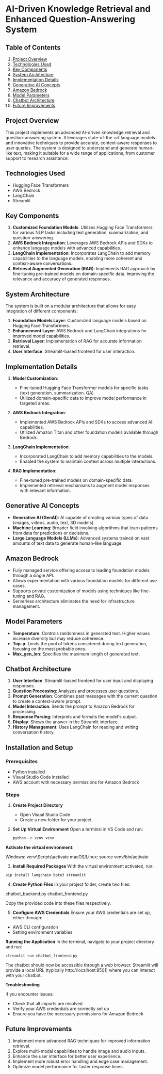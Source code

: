 # AI-Driven Knowledge Retrieval and Enhanced Question-Answering System

## Table of Contents
1. [Project Overview](#project-overview)
2. [Technologies Used](#technologies-used)
3. [Key Components](#key-components)
4. [System Architecture](#system-architecture)
5. [Implementation Details](#implementation-details)
6. [Generative AI Concepts](#generative-ai-concepts)
7. [Amazon Bedrock](#amazon-bedrock)
8. [Model Parameters](#model-parameters)
9. [Chatbot Architecture](#chatbot-architecture)
10. [Future Improvements](#future-improvements)

## Project Overview

This project implements an advanced AI-driven knowledge retrieval and question-answering system. It leverages state-of-the-art language models and innovative techniques to provide accurate, context-aware responses to user queries. The system is designed to understand and generate human-like text, making it suitable for a wide range of applications, from customer support to research assistance.

## Technologies Used

- Hugging Face Transformers
- AWS Bedrock
- LangChain
- Streamlit

## Key Components

1. **Customized Foundation Models**: Utilizes Hugging Face Transformers for various NLP tasks including text generation, summarization, and question-answering.
2. **AWS Bedrock Integration**: Leverages AWS Bedrock APIs and SDKs to enhance language models with advanced capabilities.
3. **LangChain Implementation**: Incorporates LangChain to add memory capabilities to the language models, enabling more coherent and context-aware conversations.
4. **Retrieval Augmented Generation (RAG)**: Implements RAG approach by fine-tuning pre-trained models on domain-specific data, improving the relevance and accuracy of generated responses.

## System Architecture

The system is built on a modular architecture that allows for easy integration of different components:

1. **Foundation Models Layer**: Customized language models based on Hugging Face Transformers.
2. **Enhancement Layer**: AWS Bedrock and LangChain integrations for improved model capabilities.
3. **Retrieval Layer**: Implementation of RAG for accurate information retrieval.
4. **User Interface**: Streamlit-based frontend for user interaction.

## Implementation Details

1. **Model Customization**: 
   - Fine-tuned Hugging Face Transformer models for specific tasks (text generation, summarization, QA).
   - Utilized domain-specific data to improve model performance in targeted areas.

2. **AWS Bedrock Integration**:
   - Implemented AWS Bedrock APIs and SDKs to access advanced AI capabilities.
   - Utilized Amazon Titan and other foundation models available through Bedrock.

3. **LangChain Implementation**:
   - Incorporated LangChain to add memory capabilities to the models.
   - Enabled the system to maintain context across multiple interactions.

4. **RAG Implementation**:
   - Fine-tuned pre-trained models on domain-specific data.
   - Implemented retrieval mechanisms to augment model responses with relevant information.

## Generative AI Concepts

- **Generative AI (GenAI)**: AI capable of creating various types of data (images, videos, audio, text, 3D models).
- **Machine Learning**: Broader field involving algorithms that learn patterns from data for predictions or decisions.
- **Large Language Models (LLMs)**: Advanced systems trained on vast amounts of text data to generate human-like language.

## Amazon Bedrock

- Fully managed service offering access to leading foundation models through a single API.
- Allows experimentation with various foundation models for different use cases.
- Supports private customization of models using techniques like fine-tuning and RAG.
- Serverless architecture eliminates the need for infrastructure management.

## Model Parameters

- **Temperature**: Controls randomness in generated text. Higher values increase diversity but may reduce coherence.
- **Top-p**: Limits the pool of tokens considered during text generation, focusing on the most probable ones.
- **Max_gen_len**: Specifies the maximum length of generated text.

## Chatbot Architecture

1. **User Interface**: Streamlit-based frontend for user input and displaying responses.
2. **Question Processing**: Analyzes and processes user questions.
3. **Prompt Generation**: Combines past messages with the current question to create a context-aware prompt.
4. **Model Interaction**: Sends the prompt to Amazon Bedrock for processing.
5. **Response Parsing**: Interprets and formats the model's output.
6. **Display**: Shows the answer in the Streamlit interface.
7. **History Management**: Uses LangChain for reading and writing conversation history.

## Installation and Setup

### Prerequisites
- Python installed
- Visual Studio Code installed
- AWS account with necessary permissions for Amazon Bedrock

### Steps

1. **Create Project Directory**
   - Open Visual Studio Code
   - Create a new folder for your project

2. **Set Up Virtual Environment**
   Open a terminal in VS Code and run:
   ```bash
   python -m venv venv

**Activate the virtual environment:**

Windows: venv\Scripts\activate
macOS/Linux: source venv/bin/activate

3. **Install Required Packages**
With the virtual environment activated, run:

```bash
pip install langchain boto3 streamlit
```

4. **Create Python Files**
In your project folder, create two files:

chatbot_backend.py
chatbot_frontend.py

Copy the provided code into these files respectively.

5. **Configure AWS Credentials**
Ensure your AWS credentials are set up, either through:

- AWS CLI configuration
- Setting environment variables

**Running the Application**
In the terminal, navigate to your project directory and run:

```bash
streamlit run chatbot_frontend.py
```

The chatbot should now be accessible through a web browser. Streamlit will provide a local URL (typically http://localhost:8501) where you can interact with your chatbot.

**Troubleshooting**

If you encounter issues:

- Check that all imports are resolved
- Verify your AWS credentials are correctly set up
- Ensure you have the necessary permissions for Amazon Bedrock

## Future Improvements

1. Implement more advanced RAG techniques for improved information retrieval.
2. Explore multi-modal capabilities to handle image and audio inputs.
3. Enhance the user interface for better user experience.
4. Implement more robust error handling and edge case management.
5. Optimize model performance for faster response times.
